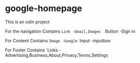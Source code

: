 # google-homepage
This is an odin project

For the navigation 
    Contains
       `Link -Gmail,Images 
       `Button -Sign in 

For Content
    Contains
        `Image -Google
        `Input -inputbox

For Footer
    Contains
        `Links -Advertising,Business,About,Privacy,Terms,Settings